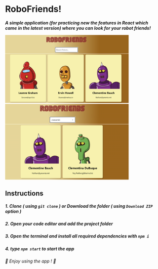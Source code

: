 # RoboFriends!
***A simple application (for practicing new the features in React which came in the latest version) where you can look for your robot friends!***

<img src="images/1.png" width=400>
<img src="images/2.png" width=400>

## Instructions
##### 1. Clone ***( using `git clone` )*** or Download the folder ***( using ***`Download ZIP`*** option )*** #####
##### 2. Open your code editor and add the project folder #####
##### 3. Open the terminal and install all required dependencies with ***`npm i`*** #####
##### 4. type ***`npm start`*** to start the app #####

###### 🤖 *Enjoy using the app !* 🤖 ######
